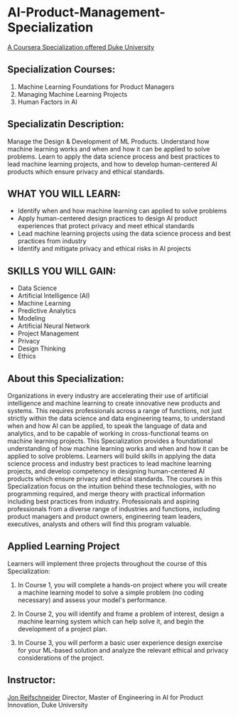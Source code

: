 # AI-Product-Management-Specialization
[A Coursera Specialization offered Duke University](https://www.coursera.org/specializations/ai-product-management-duke)

## Specialization Courses: 
1) Machine Learning Foundations for Product Managers
2) Managing Machine Learning Projects
3) Human Factors in AI

## Specializatin Description: 
Manage the Design & Development of ML Products. Understand how machine learning works and when and how it can be applied to solve problems. Learn to apply the data science process and best practices to lead machine learning projects, and how to develop human-centered AI products which ensure privacy and ethical standards.

## WHAT YOU WILL LEARN:
- Identify when and how machine learning can applied to solve problems
- Apply human-centered design practices to design AI product experiences that protect privacy and meet ethical standards
- Lead machine learning projects using the data science process and best practices from industry
- Identify and mitigate privacy and ethical risks in AI projects

## SKILLS YOU WILL GAIN:
- Data Science
- Artificial Intelligence (AI)
- Machine Learning
- Predictive Analytics
- Modeling
- Artificial Neural Network
- Project Management
- Privacy
- Design Thinking
- Ethics

## About this Specialization:
Organizations in every industry are accelerating their use of artificial intelligence and machine learning to create innovative new products and systems.  This requires professionals across a range of functions, not just strictly within the data science and data engineering teams, to understand when and how AI can be applied, to speak the language of data and analytics, and to be capable of working in cross-functional teams on machine learning projects.
This Specialization provides a foundational understanding of how machine learning works and when and how it can be applied to solve problems.  Learners will build skills in applying the data science process and industry best practices to lead machine learning projects, and develop competency in designing human-centered AI products which ensure privacy and ethical standards. The courses in this Specialization focus on the intuition behind these technologies, with no programming required, and merge theory with practical information including best practices from industry.  Professionals and aspiring professionals from a diverse range of industries and functions, including product managers and product owners, engineering team leaders, executives, analysts and others will find this program valuable.   

## Applied Learning Project
Learners will implement three projects throughout the course of this Specialization:

1) In Course 1, you will complete a hands-on project where you will create a machine learning model to solve a simple problem (no coding necessary) and assess your model's performance.

2) In Course 2, you will identify and frame a problem of interest, design a machine learning system which can help solve it, and begin the development of a project plan.

3) In Course 3, you will perform a basic user experience design exercise for your ML-based solution and analyze the relevant ethical and privacy considerations of the project.


## Instructor: 
[Jon Reifschneider](https://www.coursera.org/instructor/~45353055)
Director, Master of Engineering in AI for Product Innovation, Duke University
